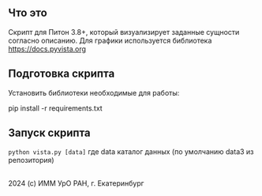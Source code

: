 ## Что это

Скрипт для Питон 3.8+, который визуализирует заданные сущности согласно описанию.
Для графики используется библиотека https://docs.pyvista.org

## Подготовка скрипта

Установить библиотеки необходимые для работы:

pip install -r requirements.txt

## Запуск скрипта

`python vista.py [data]`
где data каталог данных (по умолчанию data3 из репозитория)

##
2024 (c) ИММ УрО РАН, г. Екатеринбург


